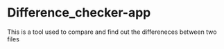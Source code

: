 # Difference_checker-app
This is a tool used to compare and find out the differeneces between two files
